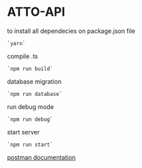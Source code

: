 # ATTO-API

to install all dependecies on package.json file
```
`yarn` 
```
compile .ts
```
`npm run build`
```
database migration
```
`npm run database`
```
run debug mode
```
`npm run debug`
```
start server
```
`npm run start`
```
[postman documentation](https://www.getpostman.com/collections/0f06c869c1e717a03756)
